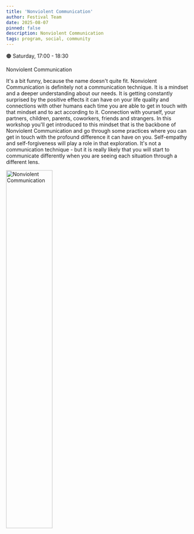 ```yaml
---
title: 'Nonviolent Communication'
author: Festival Team
date: 2025-08-07
pinned: false
description: Nonviolent Communication
tags: program, social, community
---
```


<script>
    import Image from  '$lib/Image.svelte'
</script>

🟠 Saturday, 17:00 - 18:30

Nonviolent Communication

It's a bit funny, because the name doesn't quite fit. Nonviolent Communication is definitely not a communication technique. It is a mindset and a deeper understanding about our needs. It is getting constantly surprised by the positive effects it can have on your life quality and connections with other humans each time you are able to get in touch with that mindset and to act according to it. Connection with yourself, your partners, children, parents, coworkers, friends and strangers. In this workshop you'll get introduced to this mindset that is the backbone of Nonviolent Communication and go through some practices where you can get in touch with the profound difference it can have on you. Self-empathy and self-forgiveness will play a role in that exploration. It's not a communication technique - but it is really likely that you will start to communicate differently when you are seeing each situation through a different lens.

<Image 
  src='program/social-community/16-nonviolent-communication.png'
  caption='Nonviolent Communication'
  alt='Nonviolent Communication'
  width='50%'/> 